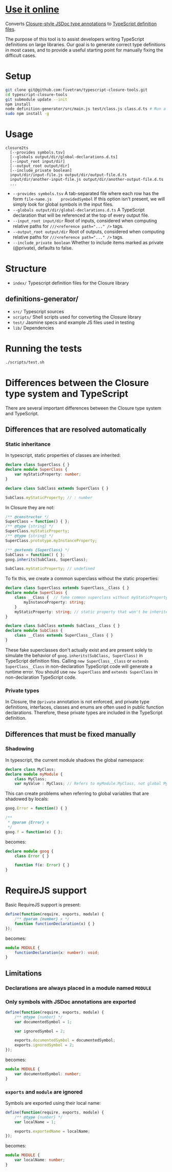 # [Use it online](http://fivetran.github.io/typescript-closure-tools)

Converts [Closure-style JSDoc type annotations](https://developers.google.com/closure/compiler/docs/js-for-compiler)
to [TypeScript definition files](http://www.typescriptlang.org/Handbook#writing-dts-files).

The purpose of this tool is to assist developers writing TypeScript definitions on large libraries.
Our goal is to generate correct type definitions in most cases, and to provide a useful starting
point for manually fixing the difficult cases.

# Setup

```bash
git clone git@github.com:fivetran/typescript-closure-tools.git
cd typescript-closure-tools
git submodule update --init
npm install
node definition-generator/src/main.js test/class.js class.d.ts # Run a single example
sudo npm install -g 
```

# Usage

```
closure2ts
  [--provides symbols.tsv]
  [--globals output/dir/global-declarations.d.ts]
  [--input_root input/dir]
  [--output_root output/dir]
  [--include_private boolean]
  input/dir/input-file.js output/dir/output-file.d.ts
  input/dir/another-input-file.js output/dir/another-output-file.d.ts
  ...
```

* `--provides symbols.tsv` A tab-separated file where each row has the form `file-name.js    providedSymbol`
If this option isn't present, we will simply look for global symbols in the input files.
* `--globals output/dir/global-declarations.d.ts` A TypeScript declaration that will be referenced at the top of every output file.
* `--input_root input/dir` Root of inputs, considered when computing relative paths for `///<reference path="..." />` tags.
* `--output_root output/dir` Root of outputs, considered when computing relative paths for `///<reference path="..." />` tags.
* `--include_private boolean` Whether to include items marked as private (@private), defaults to false.

# Structure

* `index/` Typescript definition files for the Closure library

## definitions-generator/

* `src/` Typescript sources
* `scripts/` Shell scripts used for converting the Closure library
* `test/` Jasmine specs and example JS files used in testing
* `lib/` Dependencies

# Running the tests

```bash
./scripts/test.sh
```

# Differences between the Closure type system and TypeScript

There are several important differences between the Closure type system and TypeScript.

## Differences that are resolved automatically

### Static inheritance

In typescript, static properties of classes are inherited:

```typescript
declare class SuperClass { }
declare module SuperClass {
    var myStaticProperty: number;
}

declare class SubClass extends SuperClass { }

SubClass.myStaticProperty; // : number
```

In Closure they are not:
```javascript
/** @constructor */
SuperClass = function() { };
/** @type {string} */
SuperClass.myStaticProperty;
/** @type {string} */
SuperClass.prototype.myInstanceProperty;

/** @extends {SuperClass} */
SubClass = function() { };
goog.inherits(SubClass, SuperClass);

SubClass.myStaticProperty; // undefined
```

To fix this, we create a common superclass without the static properties:

```typescript
declare class SuperClass extends SuperClass__Class { }
declare module SuperClass {
    class __Class {  // fake common superclass without myStaticProperty
        myInstanceProperty: string;
    }
    myStaticProperty: string; // static property that won't be inherited by 'extends SuperClass__Class'
}

declare class SubClass extends SubClass__Class { }
declare module SubClass {
    class __Class extends SuperClass__Class { }
}
```

These fake superclasses don't actually exist and are present solely to simulate the behavior of
`goog.inherits(SubClass, SuperClass)` in TypeScript definition files.
Calling `new SuperClass__Class` or `extends SuperClass__Class` in non-declaration TypeScript code
will generate a runtime error.
You should use `new SuperClass` and `extends SuperClass` in non-declaration TypeScript code.

### Private types

In Closure, the `@private` annotation is not enforced, and private type definitions, interfaces, classes and enums are
often used in public function declarations. Therefore, these private types are included in the TypeScript definition.

## Differences that must be fixed manually

### Shadowing

In typescript, the current module shadows the global namespace:

```typescript
declare class MyClass;
declare module myModule {
    class MyClass;
    var myValue : MyClass; // Refers to myModule.MyClass, not global MyClass
```

This can create problems when referring to global variables that are shadowed by locals:

```javascript
goog.Error = function() { }

/**
 * @param {Error} e
 */
goog.f = function(e) { };
```

becomes:

```typescript
declare module goog {
    class Error { }

    function f(e: Error) { }
}
```

# RequireJS support

Basic RequireJS support is present:

```javascript
define(function(require, exports, module) {
    /** @param {number} x */
    function functionDeclaration(x) { }
});
```

becomes:

```typescript
module MODULE {
    functionDeclaration(x: number): void;
}
```

## Limitations

### Declarations are always placed in a module named `MODULE`

### Only symbols with JSDoc annotations are exported

```javascript
define(function(require, exports, module) {
    /** @type {number} */
    var documentedSymbol = 1;

    var ignoredSymbol = 2;

    exports.documentedSymbol = documentedSymbol;
    exports.ignoredSymbol = 2;
});
```

becomes:

```typescript
module MODULE {
    var documentedSymbol: number;
}
```

### `exports` and `module` are ignored

Symbols are exported using their local name:

```javascript
define(function(require, exports, module) {
    /** @type {number} */
    var localName = 1;

    exports.exportedName = localName;
});
```

becomes:

```typescript
module MODULE {
    var localName: number;
}
```
